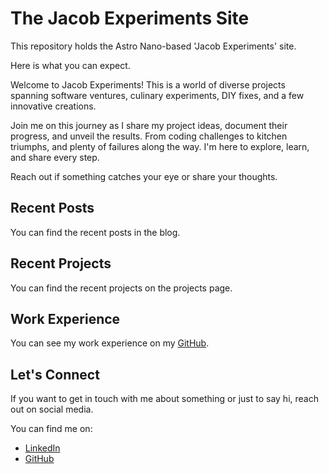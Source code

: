 # The Jacob Experiments Site

This repository holds the Astro Nano-based 'Jacob Experiments' site. 

Here is what you can expect.

Welcome to Jacob Experiments! This is a world of diverse projects spanning software ventures, culinary experiments, DIY fixes, and a few innovative creations.

Join me on this journey as I share my project ideas, document their progress, and unveil the results. From coding challenges to kitchen triumphs, and plenty of failures along the way. I'm here to explore, learn, and share every step.

Reach out if something catches your eye or share your thoughts.

## Recent Posts

You can find the recent posts in the blog.

## Recent Projects

You can find the recent projects on the projects page.

## Work Experience

You can see my work experience on my [GitHub](https://github.com/jfelding).

## Let's Connect

If you want to get in touch with me about something or just to say hi, reach out on social media.

You can find me on:

- [LinkedIn](https://www.linkedin.com/in/jacob-ungar-felding/)
- [GitHub](https://github.com/jfelding)

